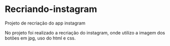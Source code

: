 # Recriando-instagram
Projeto de recriação do app instagram



No projeto foi realizado a recriação do instagram, onde utilizo a imagem dos botões em jpg, uso do html e css.

